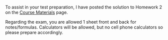 <!--
.. title: HW2 Solution posted
.. slug: hw2-solution-posted
.. date: 2015-02-17 17:52:15 UTC-06:00
.. tags: 
.. category: 
.. link: 
.. description: 
.. type: text
-->

To assist in your test preparation, I have posted the solution to Homework 2 on the [Course Materials](/course-mat/) page.

Regarding the exam, you are allowed 1 sheet front and back for notes/formulas.  Calculators will be allowed, but no cell phone calculators so please prepare accordingly.
